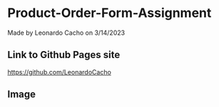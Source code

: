 # Product-Order-Form-Assignment

Made by Leonardo Cacho on 3/14/2023

## Link to Github Pages site
https://github.com/LeonardoCacho

## Image
